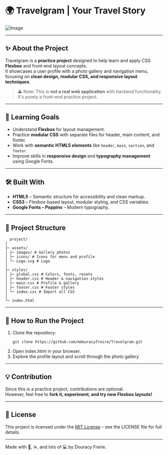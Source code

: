 # 🌍 Travelgram | Your Travel Story

![Image](https://github.com/user-attachments/assets/06bbc650-680f-4d69-86ed-cb370d07925a)

---

## ✨ About the Project

Travelgram is a **practice project** designed to help learn and apply CSS **Flexbox** and front-end layout concepts.  
It showcases a user profile with a photo gallery and navigation menu, focusing on **clean design, modular CSS, and responsive layout techniques**.  

> ⚠️ Note: This is **not a real web application** with backend functionality. It's purely a front-end practice project.

---

## 🚀 Learning Goals

- Understand **Flexbox** for layout management.  
- Practice **modular CSS** with separate files for header, main content, and footer.  
- Work with **semantic HTML5 elements** like `header`, `main`, `section`, and `footer`.  
- Improve skills in **responsive design** and **typography management** using Google Fonts.

---

## 🛠️ Built With

- **HTML5** – Semantic structure for accessibility and clean markup.  
- **CSS3** – Flexbox-based layout, modular styling, and CSS variables.  
- **Google Fonts – Poppins** – Modern typography.  

---

## 📁 Project Structure
```
  project/
│
├─ assets/
│ ├─ images/ # Gallery photos
│ ├─ icons/ # Icons for menu and profile
│ └─ Logo.svg # Logo
│
├─ styles/
│ ├─ global.css # Colors, fonts, resets
│ ├─ header.css # Header & navigation styles
│ ├─ main.css # Profile & gallery
│ ├─ footer.css # Footer styles
│ └─ index.css # Import all CSS
│
└─ index.html
```

---

## 🚀 How to Run the Project
1. Clone the repository:
   ```
   git clone https://github.com/mdouracyfreire/Travelgram.git

   ```
2. Open index.html in your browser.
3. Explore the profile layout and scroll through the photo gallery

---

## 💡 Contribution

Since this is a practice project, contributions are optional.  
However, feel free to **fork it, experiment, and try new Flexbox layouts!**

---

## 📜 License

This project is licensed under the [MIT License](LICENSE) – see the LICENSE file for full details.

---
Made with 💖, ☕, and lots of 💻 by Douracy Freire.



